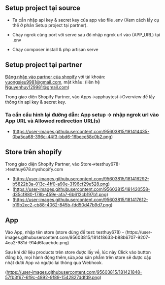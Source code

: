 ## Setup project tại source
- Ta cần nhập api key & secret key của app vào file .env (Xem cách lấy cụ thể ở phần Setup project tại partner).

- Chạy ngrok cùng port với serve sau đó nhập ngrok url vào (APP_URL) tại .env

- Chạy composer install & php artisan serve 

## Setup project tại partner
[Đăng nhập vào partner của shopify](https://www.shopify.com/partners) với tài khoản: vuongsieu9981@gmail.com, mật khẩu: (liên hệ Nguyenhuy129981@gmail.com)

Trong giao diện Shopify Partner, vào Apps->apphuytest->Overview để lấy thông tin api key & secret key.
<h3>Ta cần cấu hình lại đường dẫn: App setup -> nhập ngrok url vào App URL và Allowed redirection URL(s)</h3>

- (https://user-images.githubusercontent.com/95603815/181414435-0ba5ca68-396c-44f3-bbd6-16bece58c0b2.png)



<h2>Store trên shopify</h2>
Trong giao diện Shopify Partner, vào Store->testhuy678->testhuy678.myshopify.com

- (https://user-images.githubusercontent.com/95603815/181416292-b5822b3a-013c-4ff0-a90e-3196cf29e528.png)
- (https://user-images.githubusercontent.com/95603815/181420558-d35cf880-178b-459e-afa7-6b612cb197b1.png)
- (https://user-images.githubusercontent.com/95603815/181417612-b19b2ec2-cb88-4062-845b-fdd50d47b9d7.png)

<h2>App</h2>
Vào App, nhập tên store (store dùng để test: testhuy678)
- (https://user-images.githubusercontent.com/95603815/181418633-b88b6707-9207-4ea2-981d-914d6faaebdc.png)

Sau khi dữ liệu products trên store được lấy về, lúc này Click vào button đồng bộ, mọi hành động thêm,sửa,xóa sản phẩm trên store sẽ được cập nhật dưới App và ngược lại thông qua Webhook.

(https://user-images.githubusercontent.com/95603815/181421848-57fb3f67-6f9c-4892-9f89-1542827ddfd9.png)


